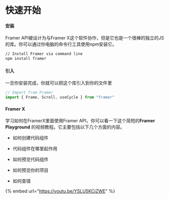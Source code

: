# 快速开始

#### 安装

Framer API被设计为与Framer X这个软件协作，但是它也是一个很棒的独立的JS的库。你可以通过你电脑的命令行工具使用npm安装它。

```bash
// Install Framer via command line
npm install framer
```

#### 

#### 引入

一旦你安装完成，你就可以把这个库引入到你的文件里

```typescript
// Import from Framer
import { Frame, Scroll, useCycle } from "framer"
```



#### Framer X

学习如何在FramerX里面使用Framer API，你可以看一下这个简短的**Framer Playground** 的视频教程。它主要包括以下几个方面的内容。

 - 如何创建代码组件

 - 代码组件在哪里起作用

 - 如何预览代码组件

 - 如何预览你的项目

 - 如何查错

{% embed url="https://youtu.be/YSLU5KCiZWE" %}



